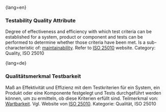 {lang=en}
### Testability Quality Attribute
Degree of effectiveness and efficiency with which test criteria can be established for a system, product or component and tests can be performed to determine whether those criteria have been met.
Is a sub-characteristic of: [maintainability](#term-maintainability-quality-attribute).
Refer to [ISO 25010](http://iso25000.com/index.php/en/iso-25000-standards/iso-25010) website.
Category: Quality, ISO 25010

{lang=de}
### Qualitätsmerkmal Testbarkeit

Maß an Effektivität und Effizienz mit dem Testkriterien für ein
System, ein Produkt oder eine Komponente festgelegt und Tests
durchgeführt werden können, um zu ermitteln, ob diese Kriterien
erfüllt sind. Teilmerkmal von: [Wartbarkeit](#term-maintainability-quality-attribute). Vgl.
Website von [ISO
25010](http://iso25000.com/index.php/en/iso-25000-standards/iso-25010).
Kategorie: Qualität, ISO 25010
